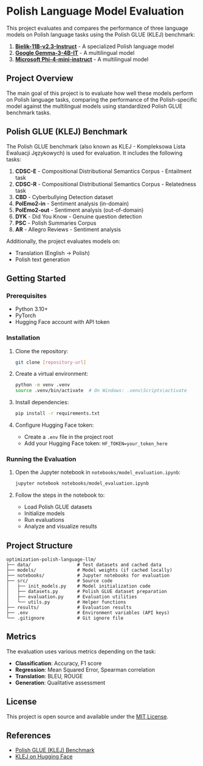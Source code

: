 # Polish Language Model Evaluation

This project evaluates and compares the performance of three language models on Polish language tasks using the Polish GLUE (KLEJ) benchmark:

1. **[Bielik-11B-v2.3-Instruct](https://huggingface.co/speakleash/Bielik-11B-v2.3-Instruct)** - A specialized Polish language model
2. **[Google Gemma-3-4B-IT](https://huggingface.co/google/gemma-3-4b-it)** - A multilingual model
3. **[Microsoft Phi-4-mini-instruct](https://huggingface.co/microsoft/Phi-4-mini-instruct)** - A multilingual model

## Project Overview

The main goal of this project is to evaluate how well these models perform on Polish language tasks, comparing the performance of the Polish-specific model against the multilingual models using standardized Polish GLUE benchmark tasks.

## Polish GLUE (KLEJ) Benchmark

The Polish GLUE benchmark (also known as KLEJ - Kompleksowa Lista Ewaluacji Językowych) is used for evaluation. It includes the following tasks:

1. **CDSC-E** - Compositional Distributional Semantics Corpus - Entailment task
2. **CDSC-R** - Compositional Distributional Semantics Corpus - Relatedness task
3. **CBD** - Cyberbullying Detection dataset
4. **PolEmo2-in** - Sentiment analysis (in-domain)
5. **PolEmo2-out** - Sentiment analysis (out-of-domain)
6. **DYK** - Did You Know - Genuine question detection
7. **PSC** - Polish Summaries Corpus
8. **AR** - Allegro Reviews - Sentiment analysis

Additionally, the project evaluates models on:
- Translation (English → Polish)
- Polish text generation

## Getting Started

### Prerequisites

- Python 3.10+
- PyTorch
- Hugging Face account with API token

### Installation

1. Clone the repository:
   ```bash
   git clone [repository-url]
   ```

2. Create a virtual environment:
   ```bash
   python -m venv .venv
   source .venv/bin/activate  # On Windows: .venv\Scripts\activate
   ```

3. Install dependencies:
   ```bash
   pip install -r requirements.txt
   ```

4. Configure Hugging Face token:
   - Create a `.env` file in the project root
   - Add your Hugging Face token: `HF_TOKEN=your_token_here`

### Running the Evaluation

1. Open the Jupyter notebook in `notebooks/model_evaluation.ipynb`:
   ```bash
   jupyter notebook notebooks/model_evaluation.ipynb
   ```

2. Follow the steps in the notebook to:
   - Load Polish GLUE datasets
   - Initialize models
   - Run evaluations
   - Analyze and visualize results

## Project Structure

```
optimization-polish-language-llm/
├── data/                 # Test datasets and cached data
├── models/               # Model weights (if cached locally)
├── notebooks/            # Jupyter notebooks for evaluation
├── src/                  # Source code
│   ├── init_models.py    # Model initialization code
│   ├── datasets.py       # Polish GLUE dataset preparation
│   ├── evaluation.py     # Evaluation utilities
│   └── utils.py          # Helper functions
├── results/              # Evaluation results
├── .env                  # Environment variables (API keys)
└── .gitignore            # Git ignore file
```

## Metrics

The evaluation uses various metrics depending on the task:

- **Classification**: Accuracy, F1 score
- **Regression**: Mean Squared Error, Spearman correlation
- **Translation**: BLEU, ROUGE
- **Generation**: Qualitative assessment

## License

This project is open source and available under the [MIT License](LICENSE).

## References

- [Polish GLUE (KLEJ) Benchmark](https://klejbenchmark.com/)
- [KLEJ on Hugging Face](https://huggingface.co/datasets/allegro/klej)
